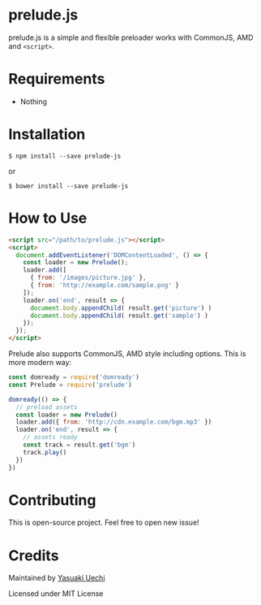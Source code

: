 # prelude.js

prelude.js is a simple and flexible preloader works with CommonJS, AMD and `<script>`.

# Requirements

* Nothing

# Installation

```console
$ npm install --save prelude-js
```

or

```console
$ bower install --save prelude-js
```

# How to Use

```html
<script src="/path/to/prelude.js"></script>
<script>
  document.addEventListener('DOMContentLoaded', () => {
    const loader = new Prelude();
    loader.add([
      { from: '/images/picture.jpg' },
      { from: 'http://example.com/sample.png' }
    ]);
    loader.on('end', result => {
      document.body.appendChild( result.get('picture') )
      document.body.appendChild( result.get('sample') )
    });
  });
</script>
```

Prelude also supports CommonJS, AMD style including options. This is more modern way:

```js
const domready = require('domready')
const Prelude = require('prelude')

domready(() => {
  // preload assets
  const loader = new Prelude()
  loader.add({ from: 'http://cdn.example.com/bgm.mp3' })
  loader.on('end', result => {
    // assets ready
    const track = result.get('bgm')
    track.play()
  })
})
```

# Contributing

This is open-source project. Feel free to open new issue!

# Credits

Maintained by [Yasuaki Uechi](https://uechi.io)

Licensed under MIT License
